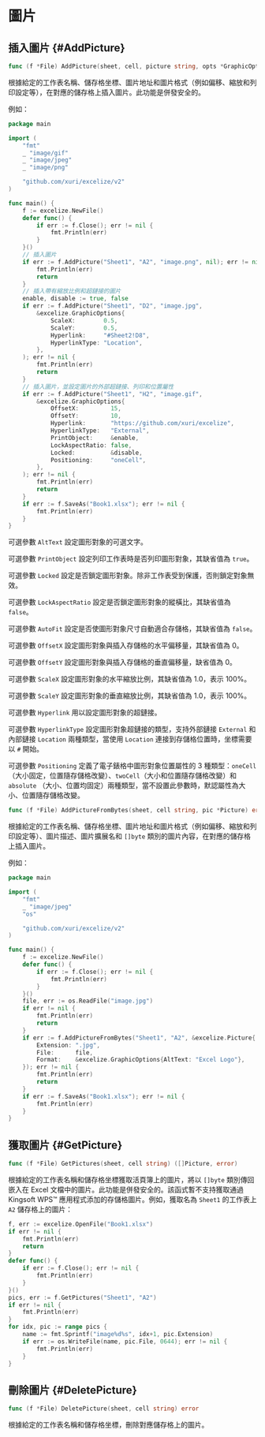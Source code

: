# 圖片

## 插入圖片 {#AddPicture}

```go
func (f *File) AddPicture(sheet, cell, picture string, opts *GraphicOptions) error
```

根據給定的工作表名稱、儲存格坐標、圖片地址和圖片格式（例如偏移、縮放和列印設定等），在對應的儲存格上插入圖片。此功能是併發安全的。

例如：

```go
package main

import (
    "fmt"
    _ "image/gif"
    _ "image/jpeg"
    _ "image/png"

    "github.com/xuri/excelize/v2"
)

func main() {
    f := excelize.NewFile()
    defer func() {
        if err := f.Close(); err != nil {
            fmt.Println(err)
        }
    }()
    // 插入圖片
    if err := f.AddPicture("Sheet1", "A2", "image.png", nil); err != nil {
        fmt.Println(err)
        return
    }
    // 插入帶有縮放比例和超鏈接的圖片
    enable, disable := true, false
    if err := f.AddPicture("Sheet1", "D2", "image.jpg",
        &excelize.GraphicOptions{
            ScaleX:        0.5,
            ScaleY:        0.5,
            Hyperlink:     "#Sheet2!D8",
            HyperlinkType: "Location",
        },
    ); err != nil {
        fmt.Println(err)
        return
    }
    // 插入圖片，並設定圖片的外部超鏈接、列印和位置屬性
    if err := f.AddPicture("Sheet1", "H2", "image.gif",
        &excelize.GraphicOptions{
            OffsetX:         15,
            OffsetY:         10,
            Hyperlink:       "https://github.com/xuri/excelize",
            HyperlinkType:   "External",
            PrintObject:     &enable,
            LockAspectRatio: false,
            Locked:          &disable,
            Positioning:     "oneCell",
        },
    ); err != nil {
        fmt.Println(err)
        return
    }
    if err := f.SaveAs("Book1.xlsx"); err != nil {
        fmt.Println(err)
    }
}
```

可選參數 `AltText` 設定圖形對象的可選文字。

可選參數 `PrintObject` 設定列印工作表時是否列印圖形對象，其缺省值為 `true`。

可選參數 `Locked` 設定是否鎖定圖形對象。除非工作表受到保護，否則鎖定對象無效。

可選參數 `LockAspectRatio` 設定是否鎖定圖形對象的縱橫比，其缺省值為 `false`。

可選參數 `AutoFit` 設定是否使圖形對象尺寸自動適合存儲格，其缺省值為 `false`。

可選參數 `OffsetX` 設定圖形對象與插入存儲格的水平偏移量，其缺省值為 0。

可選參數 `OffsetY` 設定圖形對象與插入存儲格的垂直偏移量，缺省值為 0。

可選參數 `ScaleX` 設定圖形對象的水平縮放比例，其缺省值為 1.0，表示 100%。

可選參數 `ScaleY` 設定圖形對象的垂直縮放比例，其缺省值為 1.0，表示 100%。

可選參數 `Hyperlink` 用以設定圖形對象的超鏈接。

可選參數 `HyperlinkType` 設定圖形對象超鏈接的類型，支持外部鏈接 `External` 和內部鏈接 `Location` 兩種類型，當使用 `Location` 連接到存儲格位置時，坐標需要以 `#` 開始。

可選參數 `Positioning` 定義了電子錶格中圖形對象位置屬性的 3 種類型：`oneCell`（大小固定，位置隨存儲格改變）、`twoCell`（大小和位置隨存儲格改變）和 `absolute` （大小、位置均固定）兩種類型，當不設置此參數時，默認屬性為大小、位置隨存儲格改變。

```go
func (f *File) AddPictureFromBytes(sheet, cell string, pic *Picture) error
```

根據給定的工作表名稱、儲存格坐標、圖片地址和圖片格式（例如偏移、縮放和列印設定等）、圖片描述、圖片擴展名和 `[]byte` 類別的圖片內容，在對應的儲存格上插入圖片。

例如：

```go
package main

import (
    "fmt"
    _ "image/jpeg"
    "os"

    "github.com/xuri/excelize/v2"
)

func main() {
    f := excelize.NewFile()
    defer func() {
        if err := f.Close(); err != nil {
            fmt.Println(err)
        }
    }()
    file, err := os.ReadFile("image.jpg")
    if err != nil {
        fmt.Println(err)
        return
    }
    if err := f.AddPictureFromBytes("Sheet1", "A2", &excelize.Picture{
        Extension: ".jpg",
        File:      file,
        Format:    &excelize.GraphicOptions{AltText: "Excel Logo"},
    }); err != nil {
        fmt.Println(err)
        return
    }
    if err := f.SaveAs("Book1.xlsx"); err != nil {
        fmt.Println(err)
    }
}
```

## 獲取圖片 {#GetPicture}

```go
func (f *File) GetPictures(sheet, cell string) ([]Picture, error)
```

根據給定的工作表名稱和儲存格坐標獲取活頁簿上的圖片，將以 `[]byte` 類別傳回嵌入在 Excel 文檔中的圖片。此功能是併發安全的。該函式暫不支持獲取通過 Kingsoft WPS&trade; 應用程式添加的存儲格圖片。例如，獲取名為 `Sheet1` 的工作表上 `A2` 儲存格上的圖片：

```go
f, err := excelize.OpenFile("Book1.xlsx")
if err != nil {
    fmt.Println(err)
    return
}
defer func() {
    if err := f.Close(); err != nil {
        fmt.Println(err)
    }
}()
pics, err := f.GetPictures("Sheet1", "A2")
if err != nil {
    fmt.Println(err)
}
for idx, pic := range pics {
    name := fmt.Sprintf("image%d%s", idx+1, pic.Extension)
    if err := os.WriteFile(name, pic.File, 0644); err != nil {
        fmt.Println(err)
    }
}
```

## 刪除圖片 {#DeletePicture}

```go
func (f *File) DeletePicture(sheet, cell string) error
```

根據給定的工作表名稱和儲存格坐標，刪除對應儲存格上的圖片。
